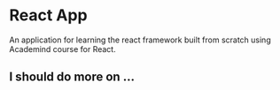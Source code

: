 # React App

An application for learning the react framework built from scratch using Academind course for React.

## I should do more on ...